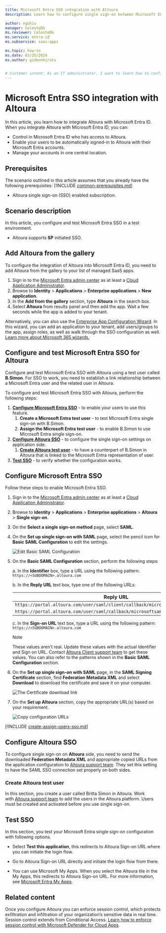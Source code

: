 ```yaml
---
title: Microsoft Entra SSO integration with Altoura
description: Learn how to configure single sign-on between Microsoft Entra ID and Altoura.

author: nguhiu
manager: CelesteDG
ms.reviewer: CelesteDG
ms.service: entra-id
ms.subservice: saas-apps

ms.topic: how-to
ms.date: 03/25/2024
ms.author: gideonkiratu


# Customer intent: As an IT administrator, I want to learn how to configure single sign-on between Microsoft Entra ID and Altoura so that I can control who has access to Altoura, enable automatic sign-in with Microsoft Entra accounts, and manage my accounts in one central location.
---
```


# Microsoft Entra SSO integration with Altoura

In this article,  you learn how to integrate Altoura with Microsoft Entra ID. When you integrate Altoura with Microsoft Entra ID, you can:

* Control in Microsoft Entra ID who has access to Altoura.
* Enable your users to be automatically signed-in to Altoura with their Microsoft Entra accounts.
* Manage your accounts in one central location.

## Prerequisites
The scenario outlined in this article assumes that you already have the following prerequisites:
[!INCLUDE [common-prerequisites.md](~/identity/saas-apps/includes/common-prerequisites.md)]
* Altoura single sign-on (SSO) enabled subscription.

## Scenario description

In this article,  you configure and test Microsoft Entra SSO in a test environment.

* Altoura supports **SP** initiated SSO.

## Add Altoura from the gallery

To configure the integration of Altoura into Microsoft Entra ID, you need to add Altoura from the gallery to your list of managed SaaS apps.

1. Sign in to the [Microsoft Entra admin center](https://entra.microsoft.com) as at least a [Cloud Application Administrator](~/identity/role-based-access-control/permissions-reference.md#cloud-application-administrator).
1. Browse to **Identity** > **Applications** > **Enterprise applications** > **New application**.
1. In the **Add from the gallery** section, type **Altoura** in the search box.
1. Select **Altoura** from results panel and then add the app. Wait a few seconds while the app is added to your tenant.

 Alternatively, you can also use the [Enterprise App Configuration Wizard](https://portal.office.com/AdminPortal/home?Q=Docs#/azureadappintegration). In this wizard, you can add an application to your tenant, add users/groups to the app, assign roles, as well as walk through the SSO configuration as well. [Learn more about Microsoft 365 wizards.](/microsoft-365/admin/misc/azure-ad-setup-guides)

<a name='configure-and-test-azure-ad-sso-for-altoura'></a>

## Configure and test Microsoft Entra SSO for Altoura

Configure and test Microsoft Entra SSO with Altoura using a test user called **B.Simon**. For SSO to work, you need to establish a link relationship between a Microsoft Entra user and the related user in Altoura.

To configure and test Microsoft Entra SSO with Altoura, perform the following steps:

1. **[Configure Microsoft Entra SSO](#configure-azure-ad-sso)** - to enable your users to use this feature.
    1. **Create a Microsoft Entra test user** - to test Microsoft Entra single sign-on with B.Simon.
    1. **Assign the Microsoft Entra test user** - to enable B.Simon to use Microsoft Entra single sign-on.
1. **[Configure Altoura SSO](#configure-altoura-sso)** - to configure the single sign-on settings on application side.
    1. **[Create Altoura test user](#create-altoura-test-user)** - to have a counterpart of B.Simon in Altoura that is linked to the Microsoft Entra representation of user.
1. **[Test SSO](#test-sso)** - to verify whether the configuration works.

<a name='configure-azure-ad-sso'></a>

## Configure Microsoft Entra SSO

Follow these steps to enable Microsoft Entra SSO.

1. Sign in to the [Microsoft Entra admin center](https://entra.microsoft.com) as at least a [Cloud Application Administrator](~/identity/role-based-access-control/permissions-reference.md#cloud-application-administrator).
1. Browse to **Identity** > **Applications** > **Enterprise applications** > **Altoura** > **Single sign-on**.
1. On the **Select a single sign-on method** page, select **SAML**.
1. On the **Set up single sign-on with SAML** page, select the pencil icon for **Basic SAML Configuration** to edit the settings.

   ![Edit Basic SAML Configuration](common/edit-urls.png)

1. On the **Basic SAML Configuration** section, perform the following steps:

    a. In the **Identifier** box, type a URL using the following pattern:
    `https://<SUBDOMAIN>.altoura.com`

    b. In the **Reply URL** text box, type one of the following URLs:

    | **Reply URL** |
    |------|
    | `https://portal.altoura.com/user/saml/client/callback/microsoftsamlclientstrategy` |
    | `https://portal.altoura.com/user/saml/callback/microsoftsamlportalstrategy` |

    c. In the **Sign-on URL** text box, type a URL using the following pattern:
    `https://<SUBDOMAIN>.altoura.com`

	> [!NOTE]
	> These values aren't real. Update these values with the actual Identifier and Sign on URL. Contact [Altoura Client support team](mailto:support@altoura.com) to get these values. You can also refer to the patterns shown in the **Basic SAML Configuration** section.

1. On the **Set up single sign-on with SAML** page, in the **SAML Signing Certificate** section,  find **Federation Metadata XML** and select **Download** to download the certificate and save it on your computer.

	![The Certificate download link](common/metadataxml.png)

1. On the **Set up Altoura** section, copy the appropriate URL(s) based on your requirement.

	![Copy configuration URLs](common/copy-configuration-urls.png)

<a name='create-an-azure-ad-test-user'></a>

[!INCLUDE [create-assign-users-sso.md](~/identity/saas-apps/includes/create-assign-users-sso.md)]

## Configure Altoura SSO

To configure single sign-on on **Altoura** side, you need to send the downloaded **Federation Metadata XML** and appropriate copied URLs from the application configuration to [Altoura support team](mailto:support@altoura.com). They set this setting to have the SAML SSO connection set properly on both sides.

### Create Altoura test user

In this section, you create a user called Britta Simon in Altoura. Work with [Altoura support team](mailto:support@altoura.com) to add the users in the Altoura platform. Users must be created and activated before you use single sign-on.

## Test SSO 

In this section, you test your Microsoft Entra single sign-on configuration with following options. 

* Select **Test this application**, this redirects to Altoura Sign-on URL where you can initiate the login flow. 

* Go to Altoura Sign-on URL directly and initiate the login flow from there.

* You can use Microsoft My Apps. When you select the Altoura tile in the My Apps, this redirects to Altoura Sign-on URL. For more information, see [Microsoft Entra My Apps](/azure/active-directory/manage-apps/end-user-experiences#azure-ad-my-apps).

## Related content

Once you configure Altoura you can enforce session control, which protects exfiltration and infiltration of your organization’s sensitive data in real time. Session control extends from Conditional Access. [Learn how to enforce session control with Microsoft Defender for Cloud Apps](/cloud-app-security/proxy-deployment-aad).
